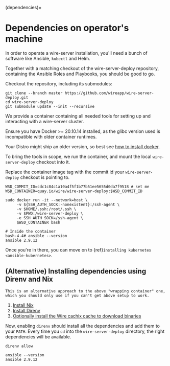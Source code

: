 (dependencies)=

# Dependencies on operator's machine

In order to operate a wire-server installation, you'll need a bunch of software
like Ansible, `kubectl` and Helm.

Together with a matching checkout of the wire-server-deploy repository,
containing the Ansible Roles and Playbooks, you should be good to go.

Checkout the repository, including its submodules:

```
git clone --branch master https://github.com/wireapp/wire-server-deploy.git
cd wire-server-deploy
git submodule update --init --recursive
```

We provide a container containing all needed tools for setting up and
interacting with a wire-server cluster.

Ensure you have Docker >= 20.10.14 installed, as the glibc version used is
incompatible with older container runtimes.

Your Distro might ship an older version, so best see [how to install docker](https://docker.com).

To bring the tools in scope, we run the container, and mount the local `wire-server-deploy`
checkout into it.

Replace the container image tag with the commit id your `wire-server-deploy`
checkout is pointing to.

```
WSD_COMMIT_ID=cdc1c84c1a10a4f5f1b77b51ee5655d0da7f9518 # set me
WSD_CONTAINER=quay.io/wire/wire-server-deploy:$WSD_COMMIT_ID

sudo docker run -it --network=host \
     -v ${SSH_AUTH_SOCK:-nonexistent}:/ssh-agent \
     -v $HOME/.ssh:/root/.ssh \
     -v $PWD:/wire-server-deploy \
     -e SSH_AUTH_SOCK=/ssh-agent \
     $WSD_CONTAINER bash

# Inside the container
bash-4.4# ansible --version
ansible 2.9.12
```

Once you're in there, you can move on to {ref}`installing kubernetes <ansible-kubernetes>`.

## (Alternative) Installing dependencies using Direnv and Nix

```{warning}
This is an alternative approach to the above "wrapping container" one, which you should only use if you can't get above setup to work.
```

1. [Install Nix](https://nixos.org/download.html)
2. [Install Direnv](https://direnv.net/docs/installation.html)
3. [Optionally install the Wire cachix cache to download binaries](https://app.cachix.org/cache/wire-server)

Now, enabling `direnv` should install all the dependencies and add them to your `PATH`. Every time you `cd` into
the `wire-server-deploy` directory, the right dependencies will be available.

```
direnv allow

ansible --version
ansible 2.9.12
```
